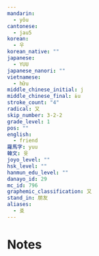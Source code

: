 ```yaml
---
mandarin:
  - yǒu
cantonese:
  - jau5
korean:
  - 우
korean_native: ""
japanese:
  - YUU
japanese_nanori: ""
vietnamese:
  - hữu
middle_chinese_initial: j
middle_chinese_final: ɨu
stroke_count: "4"
radical: 又
skip_number: 3-2-2
grade_level: 1
pos: ""
english:
  - friend
羅馬字: yuu
韓文: 윳
joyo_level: ""
hsk_level: ""
hanmun_edu_level: ""
danayo_id: 29
mc_id: 796
graphemic_classification: 又
stand_in: 朋友
aliases:
  - 㕛
---
```


# Notes
